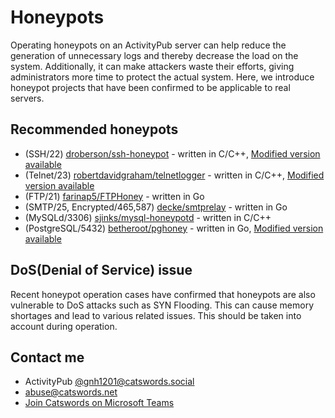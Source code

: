 # Honeypots

Operating honeypots on an ActivityPub server can help reduce the generation of unnecessary logs and thereby decrease the load on the system. Additionally, it can make attackers waste their efforts, giving administrators more time to protect the actual system. Here, we introduce honeypot projects that have been confirmed to be applicable to real servers.

## Recommended honeypots
* (SSH/22) [droberson/ssh-honeypot](https://github.com/droberson/ssh-honeypot) - written in C/C++, [Modified version available](https://github.com/gnh1201/ssh-honeypot)
* (Telnet/23) [robertdavidgraham/telnetlogger](https://github.com/robertdavidgraham/telnetlogger) - written in C/C++, [Modified version available](https://github.com/gnh1201/telnetlogger)
* (FTP/21) [farinap5/FTPHoney](https://github.com/farinap5/FTPHoney) - written in Go
* (SMTP/25, Encrypted/465,587) [decke/smtprelay](https://github.com/decke/smtprelay) - written in Go
* (MySQLd/3306) [sjinks/mysql-honeypotd](https://github.com/sjinks/mysql-honeypotd) - written in C/C++
* (PostgreSQL/5432) [betheroot/pghoney](https://github.com/betheroot/pghoney)  - written in Go, [Modified version available](https://github.com/gnh1201/pghoney)

## DoS(Denial of Service) issue
Recent honeypot operation cases have confirmed that honeypots are also vulnerable to DoS attacks such as SYN Flooding. This can cause memory shortages and lead to various related issues. This should be taken into account during operation.

## Contact me
* ActivityPub [@gnh1201@catswords.social](https://catswords.social/@gnh1201)
* abuse@catswords.net
* [Join Catswords on Microsoft Teams](https://teams.live.com/l/community/FEACHncAhq8ldnojAI)
